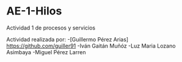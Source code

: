 # AE-1-Hilos
Actividad 1 de procesos y servicios


Actividad realizada por:
-[Guillermo Pérez Arias] https://github.com/guiller91
-Iván Gaitán Muñóz
-Luz Maria Lozano Asimbaya
-Miguel Pérez Larren

